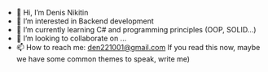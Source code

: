 - 👋 Hi, I’m Denis Nikitin
- 👀 I’m interested in Backend development
- 🌱 I’m currently learning C# and programming principles (OOP, SOLID...)
- 💞️ I’m looking to collaborate on ...
- 📫 How to reach me: den221001@gmail.com
If you read this now, maybe we have some common themes to speak, write me)
